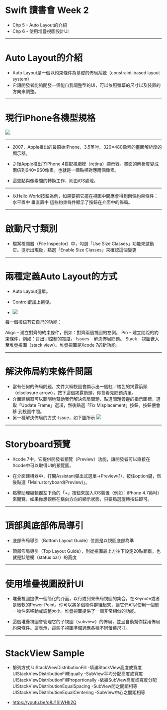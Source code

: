 ﻿# Swift 讀書會 Week 2
* Chp 5 - Auto Layout的介紹
* Chp 6 - 使用堆疊視圖設計UI

---

# Auto Layout的介紹

* Auto Layout是一個以約束條件為基礎的佈局系統（constraint-based layout system）
* 它讓開發者能夠開發一個能自我調整型的UI，可以依照螢幕的尺寸以及裝置的方向來調整。

---

# 現行iPhone各機型規格
![](https://i.imgur.com/vlekyyd.png)

---

* 2007，Apple推出的最原始iPhone，3.5英吋、320×480像素的畫面解析度的顯示器。

* 之後Apple推出了iPhone 4搭配視網膜（retina）顯示器。畫面的解析度變成兩倍到640×960像素。也就是一個點相對應兩個像素。

* 這些點與像素間的轉換工作，則由iOS處理。

---

* 以Hello World按鈕為例，如果要把它擺在視圖中間應會得到兩個約束條件：
水平置中
垂直置中
這些約束條件顯示了按鈕在介面中的佈局。

---

# 啟動尺寸類別
* 檔案檢閱器（File Inspector）中，勾選「Use Size Classes」功能來啟動它。提示出現後，點選「Enable Size Classes」來確認這個變更

---

# 兩種定義Auto Layout的方式

* Auto Layout選單。
* Control鍵加上拖曳。

* ![](https://i.imgur.com/6JZIm39.png)

每一個按鈕有它自己的功能：

Align – 建立對齊的約束條件，例如：對齊兩個視圖的左側。
Pin – 建立間距的約束條件，例如：訂出UI控制的寬度。
Issues – 解決佈局問題。
Stack – 視圖嵌入至堆疊視圖（stack view）。堆疊視圖是Xcode 7的新功能。

---

# 解決佈局約束條件問題

* 當有任何的佈局問題，文件大綱視圖會顯示出一個紅／橘色的揭露箭頭（disclosure arrow），按下這個揭露箭頭，你會看見問題清單。
* 介面建構器可以聰明地幫助我們解決佈局問題，點選問題旁邊的指示圖標，選取「Update Frame」選項，然後點選「Fix Misplacement」按鈕。按鈕便會移 到視圖中間。
* 另一種解決佈局的方式-Issue，如下圖所示
![](https://i.imgur.com/0glKXST.png)

---
# Storyboard預覽
* Xcode 7中，它提供開發者預覽（Preview）功能，讓開發者可以直接在Xcode中可以取得UI的預覽圖。

* 在介面建構器中，打開Assistant彈出式選單→Preview(1)，按住option鍵，然後點選「Main.storyboard(Preview)」。

* 點擊助理編輯器左下角的「+」按鈕來加入iOS裝置（例如：iPhone 4.7英吋）來閱覽。如果你想觀察在橫向方向的顯示狀態，只要點選旋轉按鈕即可。

---

# 頂部與底部佈局導引

* 底部佈局導引（Bottom Layout Guide）位置是以視圖底部為準

* 頂部佈局導引（Top Layout Guide），則從視圖最上方往下設定20點距離，也就是狀態欄（status bar）的高度

---

# 使用堆疊視圖設計UI

* 堆疊視圖提供一個簡化的介面，以行或列來佈局視圖的集合。在Keynote或者是微軟的Power Point，你可以將多個物件群組起來，讓它們可以使用一個單一物件來移動或調整大小。堆疊視圖提供了一個非常相似的功能。

* 這個堆疊視圖會管理它的子視圖（subview）的佈局，並且自動幫你採用佈局約束條件。這表示，這些子視圖準備適應各種不同螢幕尺寸。

---

# StackView Sample

* 排列方式
  UIStackViewDistributionFill -填滿StackView高度或寬度
  UIStackViewDistributionFillEqually -SubView平均分配高度或寬度
  UIStackViewDistributionFillProportionally -依據SubView高度或寬度分配
  UIStackViewDistributionEqualSpacing -SubView間之間距相等
  UIStackViewDistributionEqualCentering -SubView中心之間距相等

* https://youtu.be/o8J1SIWHk2Q






